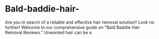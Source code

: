 # Bald-baddie-hair-
Are you in search of a reliable and effective hair removal solution? Look no further! Welcome to our comprehensive guide on "Bald Baddie Hair Removal Reviews." Unwanted hair can be a 
